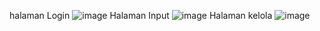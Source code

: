 halaman Login
![image](https://github.com/user-attachments/assets/ba472d7e-4fe5-41c8-ac69-1be83fd8aea8)
Halaman Input
![image](https://github.com/user-attachments/assets/ec443346-474d-43b0-9487-6c908d62358f)
Halaman kelola
![image](https://github.com/user-attachments/assets/e00bf4f9-b1ec-421a-9060-1431a21ff1e4)
